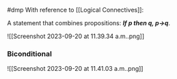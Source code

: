 #dmp 
With reference to [[Logical Connectives]]:

A statement that combines propositions: 
***If $p$ then $q$, $p$->$q$***. 

![[Screenshot 2023-09-20 at 11.39.34 a.m..png]]

### Biconditional
![[Screenshot 2023-09-20 at 11.41.03 a.m..png]]